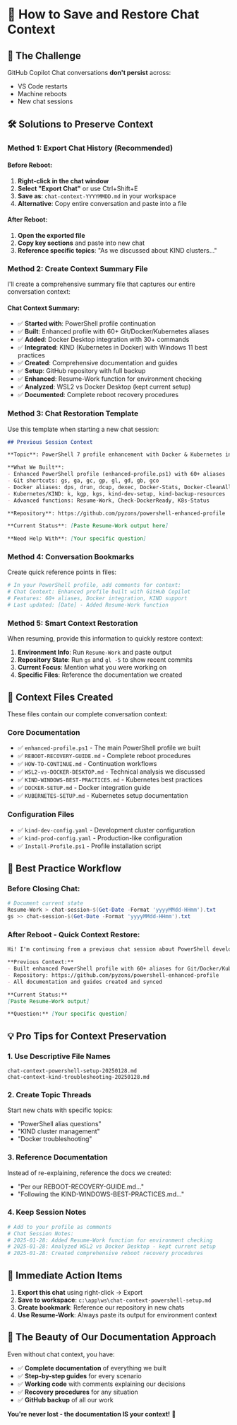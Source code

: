 # 💬 How to Save and Restore Chat Context

## 🎯 **The Challenge**
GitHub Copilot Chat conversations **don't persist** across:
- VS Code restarts
- Machine reboots  
- New chat sessions

## 🛠️ **Solutions to Preserve Context**

### **Method 1: Export Chat History (Recommended)**

#### **Before Reboot:**
1. **Right-click in the chat window**
2. **Select "Export Chat"** or use Ctrl+Shift+E
3. **Save as**: `chat-context-YYYYMMDD.md` in your workspace
4. **Alternative**: Copy entire conversation and paste into a file

#### **After Reboot:**
1. **Open the exported file**
2. **Copy key sections** and paste into new chat
3. **Reference specific topics**: "As we discussed about KIND clusters..."

### **Method 2: Create Context Summary File**

I'll create a comprehensive summary file that captures our entire conversation context:

#### **Chat Context Summary:**
- ✅ **Started with**: PowerShell profile continuation
- ✅ **Built**: Enhanced profile with 60+ Git/Docker/Kubernetes aliases
- ✅ **Added**: Docker Desktop integration with 30+ commands
- ✅ **Integrated**: KIND (Kubernetes in Docker) with Windows 11 best practices
- ✅ **Created**: Comprehensive documentation and guides
- ✅ **Setup**: GitHub repository with full backup
- ✅ **Enhanced**: Resume-Work function for environment checking
- ✅ **Analyzed**: WSL2 vs Docker Desktop (kept current setup)
- ✅ **Documented**: Complete reboot recovery procedures

### **Method 3: Chat Restoration Template**

Use this template when starting a new chat session:

```markdown
## Previous Session Context

**Topic**: PowerShell 7 profile enhancement with Docker & Kubernetes integration

**What We Built**:
- Enhanced PowerShell profile (enhanced-profile.ps1) with 60+ aliases
- Git shortcuts: gs, ga, gc, gp, gl, gd, gb, gco
- Docker aliases: dps, drun, dcup, dexec, Docker-Stats, Docker-CleanAll
- Kubernetes/KIND: k, kgp, kgs, kind-dev-setup, kind-backup-resources
- Advanced functions: Resume-Work, Check-DockerReady, K8s-Status

**Repository**: https://github.com/pyzons/powershell-enhanced-profile

**Current Status**: [Paste Resume-Work output here]

**Need Help With**: [Your specific question]
```

### **Method 4: Conversation Bookmarks**

Create quick reference points in files:

```powershell
# In your PowerShell profile, add comments for context:
# Chat Context: Enhanced profile built with GitHub Copilot
# Features: 60+ aliases, Docker integration, KIND support
# Last updated: [Date] - Added Resume-Work function
```

### **Method 5: Smart Context Restoration**

When resuming, provide this information to quickly restore context:

1. **Environment Info**: Run `Resume-Work` and paste output
2. **Repository State**: Run `gs` and `gl -5` to show recent commits
3. **Current Focus**: Mention what you were working on
4. **Specific Files**: Reference the documentation we created

## 📁 **Context Files Created**

These files contain our complete conversation context:

### **Core Documentation**
- ✅ `enhanced-profile.ps1` - The main PowerShell profile we built
- ✅ `REBOOT-RECOVERY-GUIDE.md` - Complete reboot procedures
- ✅ `HOW-TO-CONTINUE.md` - Continuation workflows
- ✅ `WSL2-vs-DOCKER-DESKTOP.md` - Technical analysis we discussed
- ✅ `KIND-WINDOWS-BEST-PRACTICES.md` - Kubernetes best practices
- ✅ `DOCKER-SETUP.md` - Docker integration guide
- ✅ `KUBERNETES-SETUP.md` - Kubernetes setup documentation

### **Configuration Files**
- ✅ `kind-dev-config.yaml` - Development cluster configuration
- ✅ `kind-prod-config.yaml` - Production-like configuration
- ✅ `Install-Profile.ps1` - Profile installation script

## 🎯 **Best Practice Workflow**

### **Before Closing Chat:**
```powershell
# Document current state
Resume-Work > chat-session-$(Get-Date -Format 'yyyyMMdd-HHmm').txt
gs >> chat-session-$(Get-Date -Format 'yyyyMMdd-HHmm').txt
```

### **After Reboot - Quick Context Restore:**
```markdown
Hi! I'm continuing from a previous chat session about PowerShell development environment setup.

**Previous Context:**
- Built enhanced PowerShell profile with 60+ aliases for Git/Docker/Kubernetes
- Repository: https://github.com/pyzons/powershell-enhanced-profile  
- All documentation and guides created and synced

**Current Status:**
[Paste Resume-Work output]

**Question:** [Your specific question]
```

## 💡 **Pro Tips for Context Preservation**

### **1. Use Descriptive File Names**
```
chat-context-powershell-setup-20250128.md
chat-context-kind-troubleshooting-20250128.md
```

### **2. Create Topic Threads**
Start new chats with specific topics:
- "PowerShell alias questions"
- "KIND cluster management"  
- "Docker troubleshooting"

### **3. Reference Documentation**
Instead of re-explaining, reference the docs we created:
- "Per our REBOOT-RECOVERY-GUIDE.md..."
- "Following the KIND-WINDOWS-BEST-PRACTICES.md..."

### **4. Keep Session Notes**
```powershell
# Add to your profile as comments
# Chat Session Notes:
# 2025-01-28: Added Resume-Work function for environment checking
# 2025-01-28: Analyzed WSL2 vs Docker Desktop - kept current setup
# 2025-01-28: Created comprehensive reboot recovery procedures
```

## 🚀 **Immediate Action Items**

1. **Export this chat** using right-click → Export
2. **Save to workspace**: `c:\app\ws\chat-context-powershell-setup.md`
3. **Create bookmark**: Reference our repository in new chats
4. **Use Resume-Work**: Always paste its output for environment context

## 🎊 **The Beauty of Our Documentation Approach**

Even without chat context, you have:
- ✅ **Complete documentation** of everything we built
- ✅ **Step-by-step guides** for every scenario
- ✅ **Working code** with comments explaining our decisions
- ✅ **Recovery procedures** for any situation
- ✅ **GitHub backup** of all our work

**You're never lost - the documentation IS your context!** 🚀
